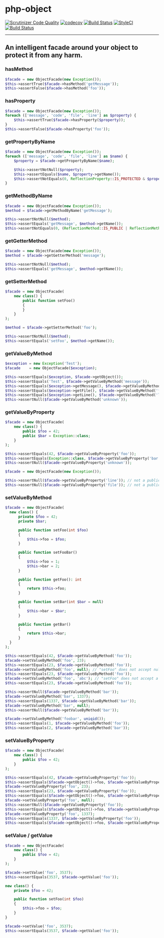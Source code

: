 # php-object

[![Scrutinizer Code Quality](https://scrutinizer-ci.com/g/Dgame/php-object/badges/quality-score.png?b=master)](https://scrutinizer-ci.com/g/Dgame/php-object/?branch=master)
[![codecov](https://codecov.io/gh/Dgame/php-object/branch/master/graph/badge.svg)](https://codecov.io/gh/Dgame/php-object)
[![Build Status](https://scrutinizer-ci.com/g/Dgame/php-object/badges/build.png?b=master)](https://scrutinizer-ci.com/g/Dgame/php-object/build-status/master)
[![StyleCI](https://styleci.io/repos/87475805/shield?branch=master)](https://styleci.io/repos/87475805)
[![Build Status](https://travis-ci.org/Dgame/php-object.svg?branch=master)](https://travis-ci.org/Dgame/php-object)

----
An intelligent facade around your object to protect it from any harm.
----

### hasMethod
```php
$facade = new ObjectFacade(new Exception());
$this->assertTrue($facade->hasMethod('getMessage'));
$this->assertFalse($facade->hasMethod('foo'));
```
### hasProperty
```php
$facade = new ObjectFacade(new Exception());
foreach (['message', 'code', 'file', 'line'] as $property) {
    $this->assertTrue($facade->hasProperty($property));
}
$this->assertFalse($facade->hasProperty('foo'));
```

### getPropertyByName
```php
$facade = new ObjectFacade(new Exception());
foreach (['message', 'code', 'file', 'line'] as $name) {
    $property = $facade->getPropertyByName($name);

    $this->assertNotNull($property);
    $this->assertEquals($name, $property->getName());
    $this->assertNotEquals(0, ReflectionProperty::IS_PROTECTED & $property->getModifiers());
}
```

### getMethodByName
```php
$facade = new ObjectFacade(new Exception());
$method = $facade->getMethodByName('getMessage');

$this->assertNotNull($method);
$this->assertEquals('getMessage', $method->getName());
$this->assertNotEquals(0, (ReflectionMethod::IS_PUBLIC | ReflectionMethod::IS_FINAL) & $method->getModifiers());
```

### getGetterMethod
```php
$facade = new ObjectFacade(new Exception());
$method = $facade->getGetterMethod('message');

$this->assertNotNull($method);
$this->assertEquals('getMessage', $method->getName());
```

### getSetterMethod
```php
$facade = new ObjectFacade(
    new class() {
        public function setFoo()
        {
        }
    }
);

$method = $facade->getSetterMethod('foo');

$this->assertNotNull($method);
$this->assertEquals('setFoo', $method->getName());
```

### getValueByMethod
```php
$exception = new Exception('Test');
$facade    = new ObjectFacade($exception);

$this->assertEquals($exception, $facade->getObject());
$this->assertEquals('Test', $facade->getValueByMethod('message'));
$this->assertEquals($exception->getMessage(), $facade->getValueByMethod('message'));
$this->assertEquals($exception->getFile(), $facade->getValueByMethod('file'));
$this->assertEquals($exception->getLine(), $facade->getValueByMethod('line'));
$this->assertNull($facade->getValueByMethod('unknown'));
```

### getValueByProperty
```php
$facade = new ObjectFacade(
    new class() {
        public $foo = 42;
        public $bar = Exception::class;
    }
);

$this->assertEquals(42, $facade->getValueByProperty('foo'));
$this->assertEquals(Exception::class, $facade->getValueByProperty('bar'));
$this->assertNull($facade->getValueByProperty('unknown'));

$facade = new ObjectFacade(new Exception());

$this->assertNull($facade->getValueByProperty('line')); // not a public property
$this->assertNull($facade->getValueByProperty('file')); // not a public property
```

### setValueByMethod
```php
$facade = new ObjectFacade(
  new class() {
      private $foo = 42;
      private $bar;

      public function setFoo(int $foo)
      {
          $this->foo = $foo;
      }

      public function setFooBar()
      {
          $this->foo = 1;
          $this->bar = 2;
      }

      public function getFoo(): int
      {
          return $this->foo;
      }

      public function setBar(int $bar = null)
      {
          $this->bar = $bar;
      }

      public function getBar()
      {
          return $this->bar;
      }
  }
);

$this->assertEquals(42, $facade->getValueByMethod('foo'));
$facade->setValueByMethod('foo', 23);
$this->assertEquals(23, $facade->getValueByMethod('foo'));
$facade->setValueByMethod('foo', null); // "setFoo" does not accept null => keep the old value
$this->assertEquals(23, $facade->getValueByMethod('foo'));
$facade->setValueByMethod('foo', 'abc'); // "setFoo" does not accept a string => keep the old value
$this->assertEquals(23, $facade->getValueByMethod('foo'));

$this->assertNull($facade->getValueByMethod('bar'));
$facade->setValueByMethod('bar', 1337);
$this->assertEquals(1337, $facade->getValueByMethod('bar'));
$facade->setValueByMethod('bar', null);
$this->assertNull($facade->getValueByMethod('bar'));

$facade->setValueByMethod('foobar', uniqid());
$this->assertEquals(1, $facade->getValueByMethod('foo'));
$this->assertEquals(2, $facade->getValueByMethod('bar'));
```

### setValueByProperty
```php
$facade = new ObjectFacade(
    new class() {
        public $foo = 42;
    }
);

$this->assertEquals(42, $facade->getValueByProperty('foo'));
$this->assertEquals($facade->getObject()->foo, $facade->getValueByProperty('foo'));
$facade->setValueByProperty('foo', 23);
$this->assertEquals(23, $facade->getValueByProperty('foo'));
$this->assertEquals($facade->getObject()->foo, $facade->getValueByProperty('foo'));
$facade->setValueByProperty('foo', null);
$this->assertNull($facade->getValueByProperty('foo'));
$this->assertEquals($facade->getObject()->foo, $facade->getValueByProperty('foo'));
$facade->setValueByProperty('foo', 1337);
$this->assertEquals(1337, $facade->getValueByProperty('foo'));
$this->assertEquals($facade->getObject()->foo, $facade->getValueByProperty('foo'));
```

### setValue / getValue
```php
$facade = new ObjectFacade(
    new class() {
        public $foo = 42;
    }
);

$facade->setValue('foo', 3537);
$this->assertEquals(3537, $facade->getValue('foo'));
```

```php
new class() {
    private $foo = 42;

    public function setFoo(int $foo)
    {
        $this->foo = $foo;
    }
}

$facade->setValue('foo', 3537);
$this->assertEquals(3537, $facade->getValue('foo'));
```
